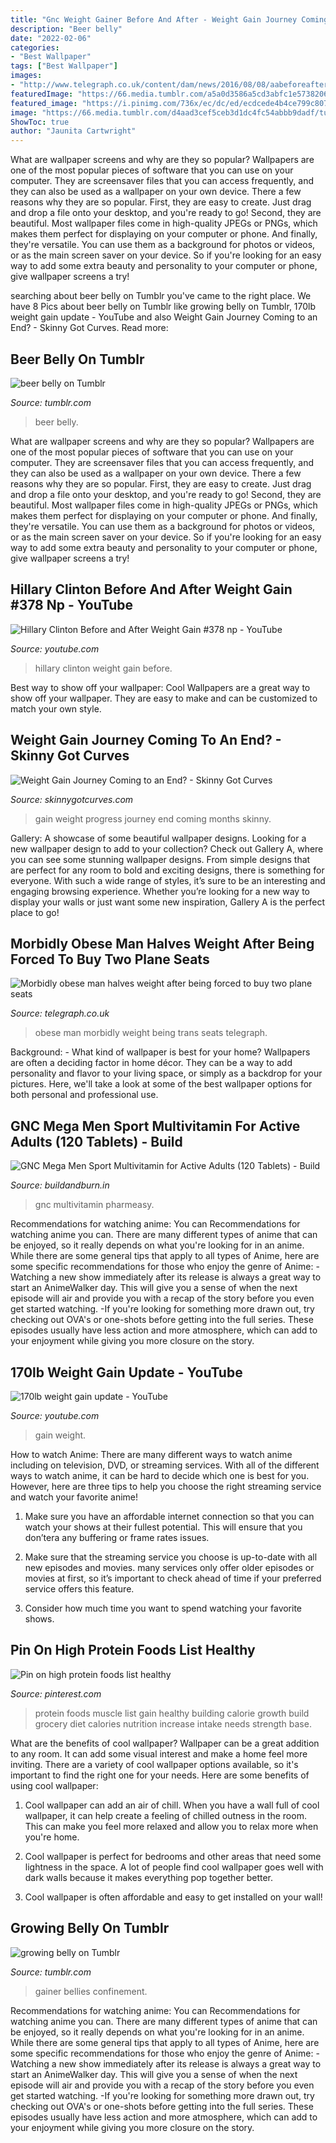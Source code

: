 ```yaml
---
title: "Gnc Weight Gainer Before And After - Weight Gain Journey Coming To An End?"
description: "Beer belly"
date: "2022-02-06"
categories:
- "Best Wallpaper"
tags: ["Best Wallpaper"]
images:
- "http://www.telegraph.co.uk/content/dam/news/2016/08/08/aabeforeafter-xlarge_trans++mSyPFU-zvrvdTu9TlPZCxomcOwbkUBIKrHd5n5LFeDA.jpg"
featuredImage: "https://66.media.tumblr.com/a5a0d3586a5cd3abfc1e57382062103e/7353c53cadee310b-f9/s640x960/5f51cb707eb692916f21f416a5fdb8a7e1700186.jpg"
featured_image: "https://i.pinimg.com/736x/ec/dc/ed/ecdcede4b4ce799c807a828cf194e564.jpg"
image: "https://66.media.tumblr.com/d4aad3cef5ceb3d1dc4fc54abbb9dadf/tumblr_o024sedhcG1rp3zk1o1_500.png"
ShowToc: true
author: "Jaunita Cartwright"
---
```



What are wallpaper screens and why are they so popular?
Wallpapers are one of the most popular pieces of software that you can use on your computer. They are screensaver files that you can access frequently, and they can also be used as a wallpaper on your own device. There a few reasons why they are so popular. First, they are easy to create. Just drag and drop a file onto your desktop, and you're ready to go! Second, they are beautiful. Most wallpaper files come in high-quality JPEGs or PNGs, which makes them perfect for displaying on your computer or phone. And finally, they're versatile. You can use them as a background for photos or videos, or as the main screen saver on your device. So if you're looking for an easy way to add some extra beauty and personality to your computer or phone, give wallpaper screens a try!

	

		
searching about beer belly on Tumblr you've came to the right place. We have 8 Pics about beer belly on Tumblr like growing belly on Tumblr, 170lb weight gain update - YouTube and also Weight Gain Journey Coming to an End? - Skinny Got Curves. Read more:
		
    
## Beer Belly On Tumblr

<img loading=lazy src="https://66.media.tumblr.com/d4aad3cef5ceb3d1dc4fc54abbb9dadf/tumblr_o024sedhcG1rp3zk1o1_500.png" onerror="this.onerror=null;this.src='https://tse4.mm.bing.net/th?id=OIP.x7WASDXukr6TfIGGB6-kCgHaJh&amp;pid=15.1';" alt="beer belly on Tumblr">

_Source: tumblr.com_

>beer belly. 

	

What are wallpaper screens and why are they so popular?
Wallpapers are one of the most popular pieces of software that you can use on your computer. They are screensaver files that you can access frequently, and they can also be used as a wallpaper on your own device. There a few reasons why they are so popular. First, they are easy to create. Just drag and drop a file onto your desktop, and you're ready to go! Second, they are beautiful. Most wallpaper files come in high-quality JPEGs or PNGs, which makes them perfect for displaying on your computer or phone. And finally, they're versatile. You can use them as a background for photos or videos, or as the main screen saver on your device. So if you're looking for an easy way to add some extra beauty and personality to your computer or phone, give wallpaper screens a try!

    
## Hillary Clinton Before And After Weight Gain #378 Np - YouTube

<img loading=lazy src="https://i.ytimg.com/vi/6y_9xtNnNyk/maxresdefault.jpg" onerror="this.onerror=null;this.src='https://tse4.mm.bing.net/th?id=OIP.1A8vT8Fh4aspYfsLO65bWQHaEK&amp;pid=15.1';" alt="Hillary Clinton Before and After Weight Gain #378 np - YouTube">

_Source: youtube.com_

>hillary clinton weight gain before. 

	

Best way to show off your wallpaper:
Cool Wallpapers are a great way to show off your wallpaper. They are easy to make and can be customized to match your own style.

    
## Weight Gain Journey Coming To An End? - Skinny Got Curves

<img loading=lazy src="https://i1.wp.com/1.bp.blogspot.com/-RC9nnTJy3wg/VV0ydBkUQbI/AAAAAAAABOg/XDoHcLqliFU/s1600/weight-gain-progress-pic-2015.png" onerror="this.onerror=null;this.src='https://tse1.mm.bing.net/th?id=OIP.mTZZuu76N0C8yeDRM5PPRgHaFj&amp;pid=15.1';" alt="Weight Gain Journey Coming to an End? - Skinny Got Curves">

_Source: skinnygotcurves.com_

>gain weight progress journey end coming months skinny. 

	

Gallery: A showcase of some beautiful wallpaper designs.
Looking for a new wallpaper design to add to your collection? Check out Gallery A, where you can see some stunning wallpaper designs. From simple designs that are perfect for any room to bold and exciting designs, there is something for everyone. With such a wide range of styles, it’s sure to be an interesting and engaging browsing experience. Whether you’re looking for a new way to display your walls or just want some new inspiration, Gallery A is the perfect place to go!





	
	
    
## Morbidly Obese Man Halves Weight After Being Forced To Buy Two Plane Seats

<img loading=lazy src="http://www.telegraph.co.uk/content/dam/news/2016/08/08/aabeforeafter-xlarge_trans++mSyPFU-zvrvdTu9TlPZCxomcOwbkUBIKrHd5n5LFeDA.jpg" onerror="this.onerror=null;this.src='https://tse3.mm.bing.net/th?id=OIP.iIkNnF3mMuKW8ovicBaFMwHaEo&amp;pid=15.1';" alt="Morbidly obese man halves weight after being forced to buy two plane seats">

_Source: telegraph.co.uk_

>obese man morbidly weight being trans seats telegraph. 

	

Background: - What kind of wallpaper is best for your home?
Wallpapers are often a deciding factor in home décor. They can be a way to add personality and flavor to your living space, or simply as a backdrop for your pictures. Here, we'll take a look at some of the best wallpaper options for both personal and professional use.

    
## GNC Mega Men Sport Multivitamin For Active Adults (120 Tablets) - Build

<img loading=lazy src="https://www.buildandburn.in/wp-content/uploads/2020/05/81rWbI01nxL._SL1500_-1024x1024.jpg" onerror="this.onerror=null;this.src='https://tse2.mm.bing.net/th?id=OIP._OlZ0z9Fg0QxMREKn97XpwHaHa&amp;pid=15.1';" alt="GNC Mega Men Sport Multivitamin for Active Adults (120 Tablets) - Build">

_Source: buildandburn.in_

>gnc multivitamin pharmeasy. 

	

Recommendations for watching anime: You can
Recommendations for watching anime you can. There are many different types of anime that can be enjoyed, so it really depends on what you're looking for in an anime. While there are some general tips that apply to all types of Anime, here are some specific recommendations for those who enjoy the genre of Anime: 
-Watching a new show immediately after its release is always a great way to start an AnimeWalker day. This will give you a sense of when the next episode will air and provide you with a recap of the story before you even get started watching. 
-If you're looking for something more drawn out, try checking out OVA's or one-shots before getting into the full series. These episodes usually have less action and more atmosphere, which can add to your enjoyment while giving you more closure on the story.

    
## 170lb Weight Gain Update - YouTube

<img loading=lazy src="https://i.ytimg.com/vi/hIjstswgnto/maxresdefault.jpg" onerror="this.onerror=null;this.src='https://tse3.mm.bing.net/th?id=OIP.GZb3EqlwwOiAgQV0osFc1wHaHa&amp;pid=15.1';" alt="170lb weight gain update - YouTube">

_Source: youtube.com_

>gain weight. 

	

How to watch Anime: There are many different ways to watch anime including on television, DVD, or streaming services.
With all of the different ways to watch anime, it can be hard to decide which one is best for you. However, here are three tips to help you choose the right streaming service and watch your favorite anime!
1. Make sure you have an affordable internet connection so that you can watch your shows at their fullest potential. This will ensure that you don’tera any buffering or frame rates issues.

2. Make sure that the streaming service you choose is up-to-date with all new episodes and movies. many services only offer older episodes or movies at first, so it’s important to check ahead of time if your preferred service offers this feature.

3. Consider how much time you want to spend watching your favorite shows.

    
## Pin On High Protein Foods List Healthy

<img loading=lazy src="https://i.pinimg.com/736x/ec/dc/ed/ecdcede4b4ce799c807a828cf194e564.jpg" onerror="this.onerror=null;this.src='https://tse3.mm.bing.net/th?id=OIP.2bhLeF7NHEc9UJ56qlgq4QHaHa&amp;pid=15.1';" alt="Pin on high protein foods list healthy">

_Source: pinterest.com_

>protein foods muscle list gain healthy building calorie growth build grocery diet calories nutrition increase intake needs strength base. 

	

What are the benefits of cool wallpaper?
Wallpaper can be a great addition to any room. It can add some visual interest and make a home feel more inviting. There are a variety of cool wallpaper options available, so it's important to find the right one for your needs. Here are some benefits of using cool wallpaper: 
1. Cool wallpaper can add an air of chill. When you have a wall full of cool wallpaper, it can help create a feeling of chilled outness in the room. This can make you feel more relaxed and allow you to relax more when you're home. 

2. Cool wallpaper is perfect for bedrooms and other areas that need some lightness in the space. A lot of people find cool wallpaper goes well with dark walls because it makes everything pop together better. 

3. Cool wallpaper is often affordable and easy to get installed on your wall!

    
## Growing Belly On Tumblr

<img loading=lazy src="https://66.media.tumblr.com/a5a0d3586a5cd3abfc1e57382062103e/7353c53cadee310b-f9/s640x960/5f51cb707eb692916f21f416a5fdb8a7e1700186.jpg" onerror="this.onerror=null;this.src='https://tse3.mm.bing.net/th?id=OIP.d1Z0S2N0MjS2MzVxLwTOuQHaHV&amp;pid=15.1';" alt="growing belly on Tumblr">

_Source: tumblr.com_

>gainer bellies confinement. 

	

Recommendations for watching anime: You can
Recommendations for watching anime you can. There are many different types of anime that can be enjoyed, so it really depends on what you're looking for in an anime. While there are some general tips that apply to all types of Anime, here are some specific recommendations for those who enjoy the genre of Anime: 
-Watching a new show immediately after its release is always a great way to start an AnimeWalker day. This will give you a sense of when the next episode will air and provide you with a recap of the story before you even get started watching. 
-If you're looking for something more drawn out, try checking out OVA's or one-shots before getting into the full series. These episodes usually have less action and more atmosphere, which can add to your enjoyment while giving you more closure on the story.

